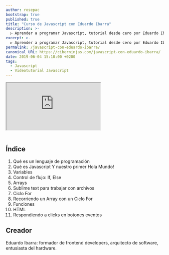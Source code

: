 ```yaml
---
author: rosepac
bootstrap: true
published: true
title: "Curso de Javascript con Eduardo Ibarra"
description: >-
  ▷ Aprender a programar Javascript, tutorial desde cero por Eduardo Ibarra: formador de frontend developers, arquitecto de software, entusiasta del hardware.
excerpt: >-
  ▷ Aprender a programar Javascript, tutorial desde cero por Eduardo Ibarra: formador de frontend developers, arquitecto de software, entusiasta del hardware.
permalink: /javascript-con-eduardo-ibarra/
canonical_URL: https://ciberninjas.com/javascript-con-eduardo-ibarra/
date: 2019-06-04 15:10:00 +0200
tags:
  - Javascript
  - Videotutorial Javascript
---
```


<div class="embed-responsive embed-responsive-16by9">
  <iframe class="embed-responsive-item" src="https://www.youtube-nocookie.com/embed/videoseries?list=PLTlBeKQnFKtIU7Ap4jNX513lI1bC9m01X" allowfullscreen></iframe>
</div><br/>

## Índice

1. Qué es un lenguaje de programación
2. Qué es Javascript Y nuestro primer Hola Mundo\!
3. Variables
4. Control de flujo: If, Else
5. Arrays
6. Sublime text para trabajar con archivos
7. Ciclo For
8. Recorriendo un Array con un Ciclo For
9. Funciones
10. HTML
11. Respondiendo a clicks en botones eventos

## Creador

Eduardo Ibarra: formador de frontend developers, arquitecto de software, entusiasta del hardware.